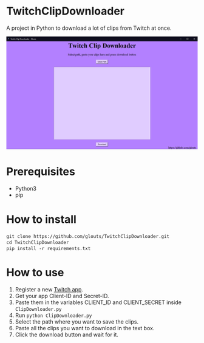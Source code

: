 # TwitchClipDownloader

 A project in Python to download a lot of clips from Twitch at once.
 
 ![alt text](Preview.jpg)

# Prerequisites
* Python3
* pip

# How to install

```
git clone https://github.com/glouts/TwitchClipDownloader.git
cd TwitchClipDownloader
pip install -r requirements.txt
```


# How to use

1. Register a new [Twitch app](https://dev.twitch.tv/).
2. Get your app Client-ID and Secret-ID.
3. Paste them in the variables CLIENT_ID and CLIENT_SECRET inside `ClipDownloader.py`
4. Run `python ClipDownloader.py`
5. Select the path where you want to save the clips.
6. Paste all the clips you want to download in the text box.
7. Click the download button and wait for it.

